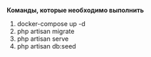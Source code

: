 **Команды, которые необходимо выполнить**

1. docker-compose up -d
2. php artisan migrate
3. php artisan serve 
4. php artisan db:seed
